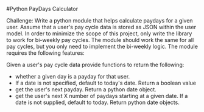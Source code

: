 #Python PayDays Calculator

Challenge:
Write a python module that helps calculate paydays for a given user. Assume that a user's pay cycle data is stored as JSON within the user model. In order to minimize the scope of this project, only write the library to work for bi-weekly pay cycles. The module should work the same for all pay cycles, but you only need to implement the bi-weekly logic. The module requires the following features:


Given a user's pay cycle data provide functions to return the following:
- whether a given day is a payday for that user. 
- If a date is not specified, default to today's date. Return a boolean value
- get the user's next payday. Return a python date object.
- get the user's next X number of paydays starting at a given date. If a date is not supplied, default to today. Return python date objects.
